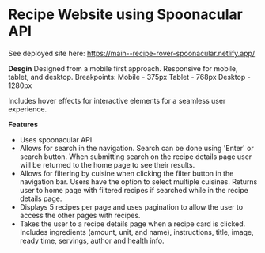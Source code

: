 # Recipe Website using Spoonacular API

See deployed site here: https://main--recipe-rover-spoonacular.netlify.app/

**Desgin**
Designed from a mobile first approach.
Responsive for mobile, tablet, and desktop.
Breakpoints:
Mobile - 375px
Tablet - 768px
Desktop - 1280px

Includes hover effects for interactive elements for a seamless user experience. 

**Features**
- Uses spoonacular API
- Allows for search in the navigation. Search can be done using 'Enter' or search button. When submitting search on the recipe details page user will be returned to the home page to see their results.
- Allows for filtering by cuisine when clicking the filter button in the navigation bar. Users have the option to select multiple cuisines. Returns user to home page with filtered recipes if searched while in the recipe details page.
- Displays 5 recipes per page and uses pagination to allow the user to access the other pages with recipes.
- Takes the user to a recipe details page when a recipe card is clicked. Includes ingredients (amount, unit, and name), instructions, title, image, ready time, servings, author and health info. 
